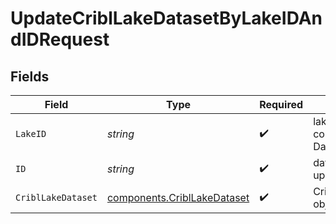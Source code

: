 # UpdateCriblLakeDatasetByLakeIDAndIDRequest


## Fields

| Field                                                                      | Type                                                                       | Required                                                                   | Description                                                                |
| -------------------------------------------------------------------------- | -------------------------------------------------------------------------- | -------------------------------------------------------------------------- | -------------------------------------------------------------------------- |
| `LakeID`                                                                   | *string*                                                                   | :heavy_check_mark:                                                         | lake id that contains the Datasets                                         |
| `ID`                                                                       | *string*                                                                   | :heavy_check_mark:                                                         | dataset id to update                                                       |
| `CriblLakeDataset`                                                         | [components.CriblLakeDataset](../../models/components/cribllakedataset.md) | :heavy_check_mark:                                                         | CriblLakeDataset object                                                    |